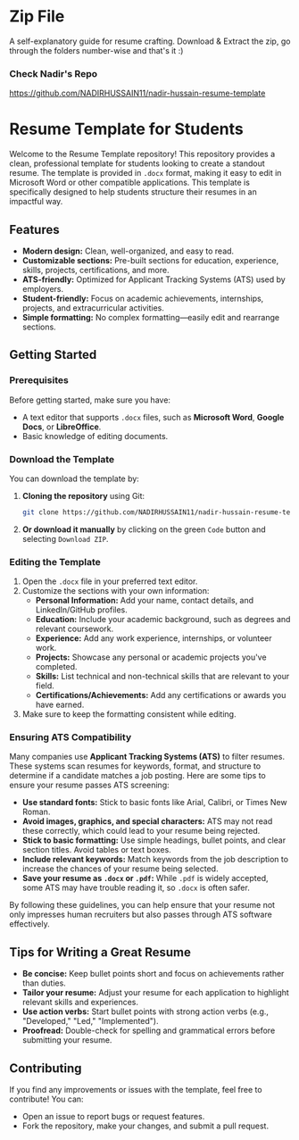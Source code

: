 # Zip File
A self-explanatory guide for resume crafting. Download & Extract the zip, go through the folders number-wise and that's it :)

### Check Nadir's Repo
https://github.com/NADIRHUSSAIN11/nadir-hussain-resume-template
# Resume Template for Students

Welcome to the Resume Template repository! This repository provides a clean, professional template for students looking to create a standout resume. The template is provided in `.docx` format, making it easy to edit in Microsoft Word or other compatible applications. This template is specifically designed to help students structure their resumes in an impactful way.

## Features

- **Modern design:** Clean, well-organized, and easy to read.
- **Customizable sections:** Pre-built sections for education, experience, skills, projects, certifications, and more.
- **ATS-friendly:** Optimized for Applicant Tracking Systems (ATS) used by employers.
- **Student-friendly:** Focus on academic achievements, internships, projects, and extracurricular activities.
- **Simple formatting:** No complex formatting—easily edit and rearrange sections.

## Getting Started

### Prerequisites

Before getting started, make sure you have:

- A text editor that supports `.docx` files, such as **Microsoft Word**, **Google Docs**, or **LibreOffice**.
- Basic knowledge of editing documents.

### Download the Template

You can download the template by:

1. **Cloning the repository** using Git:
   ```bash
   git clone https://github.com/NADIRHUSSAIN11/nadir-hussain-resume-template.git
   ```

2. **Or download it manually** by clicking on the green `Code` button and selecting `Download ZIP`.

### Editing the Template

1. Open the `.docx` file in your preferred text editor.
2. Customize the sections with your own information:
   - **Personal Information:** Add your name, contact details, and LinkedIn/GitHub profiles.
   - **Education:** Include your academic background, such as degrees and relevant coursework.
   - **Experience:** Add any work experience, internships, or volunteer work.
   - **Projects:** Showcase any personal or academic projects you've completed.
   - **Skills:** List technical and non-technical skills that are relevant to your field.
   - **Certifications/Achievements:** Add any certifications or awards you have earned.
3. Make sure to keep the formatting consistent while editing.

### Ensuring ATS Compatibility

Many companies use **Applicant Tracking Systems (ATS)** to filter resumes. These systems scan resumes for keywords, format, and structure to determine if a candidate matches a job posting. Here are some tips to ensure your resume passes ATS screening:

- **Use standard fonts:** Stick to basic fonts like Arial, Calibri, or Times New Roman.
- **Avoid images, graphics, and special characters:** ATS may not read these correctly, which could lead to your resume being rejected.
- **Stick to basic formatting:** Use simple headings, bullet points, and clear section titles. Avoid tables or text boxes.
- **Include relevant keywords:** Match keywords from the job description to increase the chances of your resume being selected.
- **Save your resume as `.docx` or `.pdf`:** While `.pdf` is widely accepted, some ATS may have trouble reading it, so `.docx` is often safer.

By following these guidelines, you can help ensure that your resume not only impresses human recruiters but also passes through ATS software effectively.

## Tips for Writing a Great Resume

- **Be concise:** Keep bullet points short and focus on achievements rather than duties.
- **Tailor your resume:** Adjust your resume for each application to highlight relevant skills and experiences.
- **Use action verbs:** Start bullet points with strong action verbs (e.g., "Developed," "Led," "Implemented").
- **Proofread:** Double-check for spelling and grammatical errors before submitting your resume.

## Contributing

If you find any improvements or issues with the template, feel free to contribute! You can:
- Open an issue to report bugs or request features.
- Fork the repository, make your changes, and submit a pull request.
